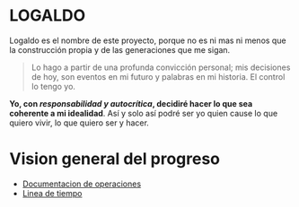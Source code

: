 # LOGALDO
Logaldo es el nombre de este proyecto, porque no es ni mas ni menos que la construcción propia y de las generaciones que me sigan. 

> Lo hago a partir de una profunda convicción personal; mis decisiones de hoy, son eventos en mi futuro y palabras en mi historia. El control lo tengo yo. 

**Yo, con _responsabilidad y autocrítica_, decidiré hacer lo que sea coherente a mi idealidad**. Así y solo así podré ser yo quien cause lo que quiero vivir, lo que quiero ser y hacer. 

# Vision general del progreso
- [Documentacion de operaciones](https://docs.google.com/spreadsheets/d/1xGMpqGuLXhdKntWht_3IomqG-hLKrHCEFwRx5WXSpIM/edit?usp=sharing)
- [Linea de tiempo](https://calendar.google.com/calendar/u/0/r)

